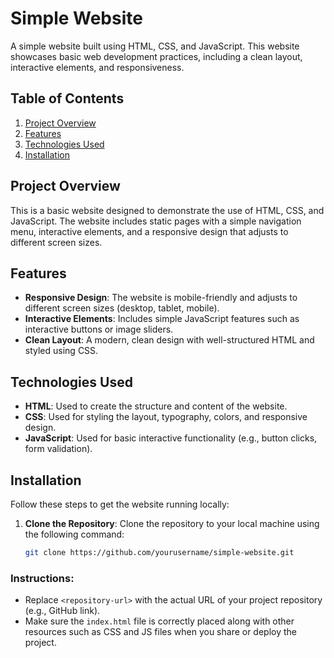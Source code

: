 # Simple Website

A simple website built using HTML, CSS, and JavaScript. This website showcases basic web development practices, including a clean layout, interactive elements, and responsiveness.

## Table of Contents

1. [Project Overview](#project-overview)
2. [Features](#features)
3. [Technologies Used](#technologies-used)
4. [Installation](#installation)

## Project Overview

This is a basic website designed to demonstrate the use of HTML, CSS, and JavaScript. The website includes static pages with a simple navigation menu, interactive elements, and a responsive design that adjusts to different screen sizes.

## Features

- **Responsive Design**: The website is mobile-friendly and adjusts to different screen sizes (desktop, tablet, mobile).
- **Interactive Elements**: Includes simple JavaScript features such as interactive buttons or image sliders.
- **Clean Layout**: A modern, clean design with well-structured HTML and styled using CSS.

## Technologies Used

- **HTML**: Used to create the structure and content of the website.
- **CSS**: Used for styling the layout, typography, colors, and responsive design.
- **JavaScript**: Used for basic interactive functionality (e.g., button clicks, form validation).

## Installation

Follow these steps to get the website running locally:

1. **Clone the Repository**:
   Clone the repository to your local machine using the following command:
   ```bash
   git clone https://github.com/yourusername/simple-website.git

   
### Instructions:
- Replace `<repository-url>` with the actual URL of your project repository (e.g., GitHub link).
- Make sure the `index.html` file is correctly placed along with other resources such as CSS and JS files when you share or deploy the project.


